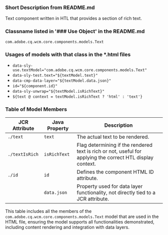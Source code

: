 <!-- AIGenVersion(387806aeab, generalsystemmessage.prompt-1.0, generateModelAttributeList.md-1.2, README.md-822d35f834, text.html-c5e39866f6) -->

### Short Description from README.md
Text component written in HTL that provides a section of rich text.

### Classname listed in '### Use Object' in the README.md
`com.adobe.cq.wcm.core.components.models.Text`

### Usages of models with that class in the *.html files
- `data-sly-use.textModel="com.adobe.cq.wcm.core.components.models.Text"`
- `data-sly-test.text="${textModel.text}"`
- `data-cmp-data-layer="${textModel.data.json}"`
- `id="${component.id}"`
- `data-sly-unwrap="${textModel.isRichText}"`
- `${text @ context = textModel.isRichText ? 'html' : 'text'}`

### Table of Model Members

| JCR Attribute | Java Property | Description                                                                                   |
|---------------|---------------|-----------------------------------------------------------------------------------------------|
| `./text`      | `text`        | The actual text to be rendered.                                                               |
| `./textIsRich`| `isRichText`  | Flag determining if the rendered text is rich or not, useful for applying the correct HTL display context. |
| `./id`        | `id`          | Defines the component HTML ID attribute.                                                      |
|               | `data.json`   | Property used for data layer functionality, not directly tied to a JCR attribute.             |

This table includes all the members of the `com.adobe.cq.wcm.core.components.models.Text` model that are used in the HTML file, ensuring the model supports all functionalities demonstrated, including content rendering and integration with data layers.
